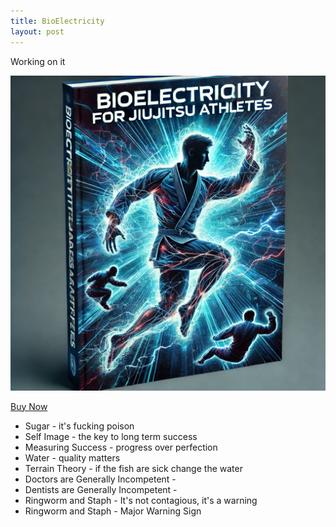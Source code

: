 ```yaml
---
title: BioElectricity
layout: post
---
```


<p>Working on it</p>

<a href="https://sphericalwave.gumroad.com/l/xxfoyx">
    <img src="public/bioElectricityBook1.webp" alt="" class="img-fluid rounded w-25" loading="lazy">
</a>


<a href="https://sphericalwave.gumroad.com/l/xxfoyx" class="underline-text">Buy Now</a>

<ul>
    <li>Sugar - it's fucking poison</li>
    <li>Self Image - the key to long term success</li>
    <li>Measuring Success - progress over perfection</li>
    <li>Water - quality matters</li>
    <li>Terrain Theory - if the fish are sick change the water</li>
    <li>Doctors are Generally Incompetent - </li>
    <li>Dentists are Generally Incompetent - </li>
    <li>Ringworm and Staph - It's not contagious, it's a warning</li>
    <li>Ringworm and Staph - Major Warning Sign</li>
</ul>
